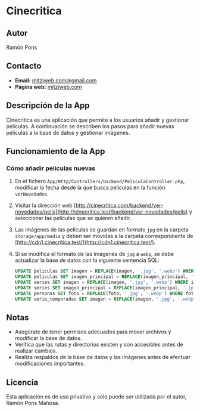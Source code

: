 # Cinecritica

## Autor
Ramón Pons

## Contacto
- **Email:** mitziweb.com@gmail.com
- **Página web:** [mitziweb.com](https://mitziweb.com)

## Descripción de la App
Cinecritica es una aplicación que permite a los usuarios añadir y gestionar películas. A continuación se describen los pasos para añadir nuevas películas a la base de datos y gestionar imágenes.

## Funcionamiento de la App

### Cómo añadir películas nuevas

1. En el fichero `App/Http/Controllers/backend/PeliculaController.php`, modificar la fecha desde la que busca películas en la función `verNovedades`.

2. Visitar la dirección web [http://cinecritica.com/backend/ver-novedades/pelis](http://cinecritica.test/backend/ver-novedades/pelis) y seleccionar las películas que se quieren añadir.

3. Las imágenes de las películas se guardan en formato `jpg` en la carpeta `storage/app/media` y deben ser movidas a la carpeta correspondiente de [http://cdn1.cinecritica.test/](http://cdn1.cinecritica.test/).

4. Si se modifica el formato de las imágenes de `jpg` a `webp`, se debe actualizar la base de datos con la siguiente sentencia SQL:

    ```sql
    UPDATE peliculas SET imagen = REPLACE(imagen, '.jpg', '.webp') WHERE imagen LIKE '%.jpg';
    UPDATE peliculas SET imagen_principal = REPLACE(imagen_principal, '.jpg', '.webp') WHERE imagen_principal LIKE '%.jpg';
    UPDATE series SET imagen = REPLACE(imagen, '.jpg', '.webp') WHERE imagen LIKE '%.jpg';
    UPDATE series SET imagen_principal = REPLACE(imagen_principal, '.jpg', '.webp') WHERE imagen_principal LIKE '%.jpg';
    UPDATE personas SET foto = REPLACE(foto, '.jpg', '.webp') WHERE foto LIKE '%.jpg';
    UPDATE serie_temporadas SET imagen = REPLACE(imagen, '.jpg', '.webp') WHERE imagen LIKE '%.jpg';
    ```

## Notas
- Asegúrate de tener permisos adecuados para mover archivos y modificar la base de datos.
- Verifica que las rutas y directorios existen y son accesibles antes de realizar cambios.
- Realiza respaldos de la base de datos y las imágenes antes de efectuar modificaciones importantes.

## Licencia
Esta aplicación es de uso privativo y solo puede ser utilizada por el autor, Ramón Pons Mañosa.
